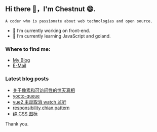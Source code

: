 ## Hi there 👋，I'm Chestnut 😄.

```
A coder who is passionate about web technologies and open source.
```

- 🔭 I’m currently working on front-end.
- 🌱 I’m currently learning JavaScript and goland.

### Where to find me:
 - [My Blog](https://inreasons.cn)
 - [E-Mail](mailto:banlify@163.com)

### Latest blog posts
<!-- BLOG-POST-LIST:START -->
- [关于像素和可访问性的惊天真相](http://inreasons.cn/posts/pxvsrem)
- [yocto-queue](http://inreasons.cn/posts/yocto-queue)
- [vue2 主动取消 watch 监听](http://inreasons.cn/posts/vue2-unwatch)
- [responsibility chian pattern](http://inreasons.cn/posts/responsibility-chian)
- [纯 CSS 图标](http://inreasons.cn/posts/pure-css-icon)
<!-- BLOG-POST-LIST:END -->

Thank you.
